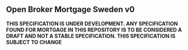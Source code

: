 ## Open Broker Mortgage Sweden v0

**THIS SPECIFICATION IS UNDER DEVELOPMENT. ANY SPECIFICATION FOUND FOR MORTGAGE IN THIS REPOSITORY IS TO BE CONSIDERED A DRAFT AND NOT A STABLE SPECIFICATION. THIS SPECIFICATION IS SUBJECT TO CHANGE**
